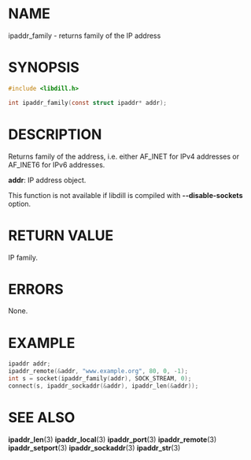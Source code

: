 # NAME

ipaddr_family - returns family of the IP address

# SYNOPSIS

```c
#include <libdill.h>

int ipaddr_family(const struct ipaddr* addr);
```

# DESCRIPTION

Returns family of the address, i.e.  either AF_INET for IPv4
addresses or AF_INET6 for IPv6 addresses.

**addr**: IP address object.

This function is not available if libdill is compiled with **--disable-sockets** option.

# RETURN VALUE

IP family.

# ERRORS

None.

# EXAMPLE

```c
ipaddr addr;
ipaddr_remote(&addr, "www.example.org", 80, 0, -1);
int s = socket(ipaddr_family(addr), SOCK_STREAM, 0);
connect(s, ipaddr_sockaddr(&addr), ipaddr_len(&addr));
```
# SEE ALSO

**ipaddr_len**(3) **ipaddr_local**(3) **ipaddr_port**(3) **ipaddr_remote**(3) **ipaddr_setport**(3) **ipaddr_sockaddr**(3) **ipaddr_str**(3) 
